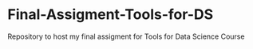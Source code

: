 # Final-Assigment-Tools-for-DS
Repository to host my final assigment for Tools for Data Science Course
